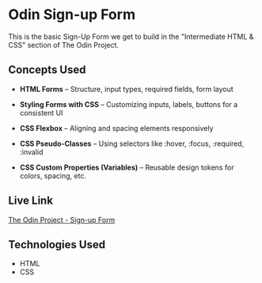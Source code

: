 # Odin Sign-up Form

This is the basic Sign-Up Form we get to build in the "Intermediate HTML & CSS" section of The Odin Project.

## Concepts Used

- **HTML Forms** – Structure, input types, required fields, form layout

- **Styling Forms with CSS** – Customizing inputs, labels, buttons for a consistent UI

- **CSS Flexbox** – Aligning and spacing elements responsively

- **CSS Pseudo-Classes** – Using selectors like :hover, :focus, :required, :invalid

- **CSS Custom Properties (Variables)** – Reusable design tokens for colors, spacing, etc.

## Live Link

[The Odin Project - Sign-up Form](https://whatisaprocoder.github.io/odin-signup-form/)

## Technologies Used

- HTML
- CSS
